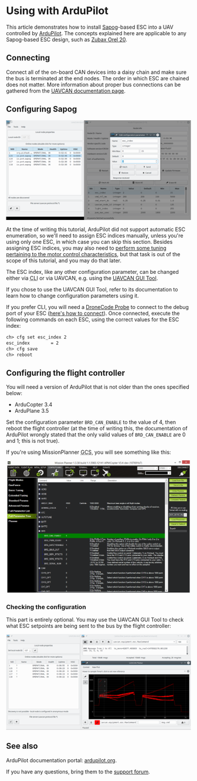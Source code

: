 # Using with ArduPilot

This article demonstrates how to install [Sapog](/sapog)-based ESC into a UAV controlled by
[ArduPilot](http://ardupilot.org).
The concepts explained here are applicable to any Sapog-based ESC design, such as [Zubax Orel 20](/zubax_orel_20).

## Connecting

Connect all of the on-board CAN devices into a daisy chain and make sure the bus is terminated at the end nodes.
The order in which ESC are chained does not matter.
More information about proper bus connections can be gathered from the [UAVCAN documentation page](/uavcan).

## Configuring Sapog

<img src="uavcan_gui_tool_setting_esc_index.png" title="Editing configuration parameters using UAVCAN GUI Tool" class="thumbnail">

At the time of writing this tutorial, ArduPilot did not support automatic ESC enumeration,
so we'll need to assign ESC indices manually,
unless you're using only one ESC, in which case you can skip this section.
Besides assigning ESC indices, you may also need to
[perform some tuning pertaining to the motor control characteristics](/sapog/tuning),
but that task is out of the scope of this tutorial, and you may do that later.

The ESC index, like any other configuration parameter, can be changed either via
<abbr title="Command Line Interface">CLI</abbr> or via UAVCAN, e.g. using the
[UAVCAN GUI Tool](https://github.com/UAVCAN/gui_tool).

If you chose to use the UAVCAN GUI Tool,
refer to its documentation to learn how to change configuration parameters using it.

If you prefer CLI, you will need a [DroneCode Probe](/dronecode_probe) to connect to the
debug port of your ESC ([here's how to connect](/usb_command_line_interface#How_to_connect)).
Once connected, execute the following commands on each ESC, using the correct values for the ESC index:

```
ch> cfg set esc_index 2
esc_index        = 2
ch> cfg save
ch> reboot
```

## Configuring the flight controller

You will need a version of ArduPilot that is not older than the ones specified below:

* ArduCopter 3.4
* ArduPlane 3.5

Set the configuration parameter `BRD_CAN_ENABLE` to the value of 4, then reboot the flight controller
(at the time of writing this,
the documentation of ArduPilot wrongly stated that the only valid values of `BRD_CAN_ENABLE` are 0 and 1;
this is not true).

If you're using MissionPlanner <abbr title="Ground Control Station">GCS</abbr>,
you will see something like this:

<img src="mission_planner_uavcan_enable.png" title="MissionPlanner - enabling UAVCAN">

### Checking the configuration

This part is entirely optional.
You may use the UAVCAN GUI Tool to check what ESC setpoints are being sent to the bus by the flight controller:

<img src="uavcan_gui_tool_esc_setpoint_monitoring.png" title="Monitoring the ESC setpoints using UAVCAN GUI Tool">

## See also

ArduPilot documentation portal: [ardupilot.org](http://ardupilot.org/).

If you have any questions, bring them to the [support forum](https://productforums.zubax.com).
